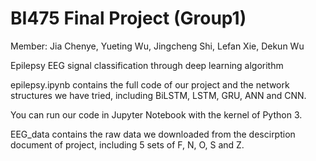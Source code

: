 # BI475 Final Project (Group1)
Member: Jia Chenye, Yueting Wu, Jingcheng Shi, Lefan Xie, Dekun Wu

Epilepsy EEG signal classification through deep learning algorithm

epilepsy.ipynb contains the full code of our project and the network structures we have tried, including BiLSTM, LSTM, GRU, ANN and CNN. 

You can run our code in Jupyter Notebook with the kernel of Python 3.

EEG_data contains the raw data we downloaded from the descirption document of project, including 5 sets of F, N, O, S and Z.
